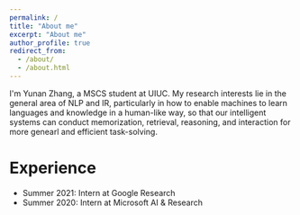 ```yaml
---
permalink: /
title: "About me"
excerpt: "About me"
author_profile: true
redirect_from: 
  - /about/
  - /about.html
---
```


I'm Yunan Zhang, a MSCS student at UIUC. My research interests lie in the general area of NLP and IR, particularly in how to enable machines to learn languages and knowledge in a human-like way, so that our intelligent systems can conduct memorization, retrieval, reasoning, and interaction for more genearl and efficient task-solving. 

Experience
======
* Summer 2021: Intern at Google Research
* Summer 2020: Intern at Microsoft AI & Research




<style>
.footer {
  position: fixed;
  left: 0;
  bottom: 0;
  width: 100%;
  background-color: red;
  color: white;
  text-align: center;
}
</style>

<div class="footer">
  <script type="text/javascript" id="clustrmaps" src="//cdn.clustrmaps.com/map_v2.js?cl=ffffff&w=200&t=n&d=kwqOXRxPfXnfWGWWelADqVdsfJxwpTix5zhlOIz9_Jg"></script>
</div>







